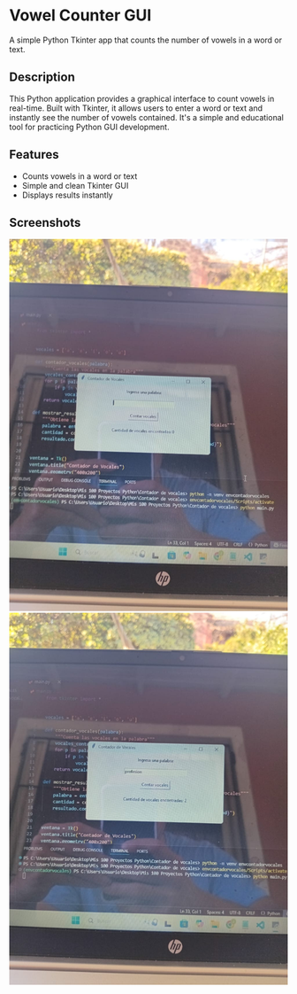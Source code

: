 # Vowel Counter GUI

A simple Python Tkinter app that counts the number of vowels in a word or text.

## Description

This Python application provides a graphical interface to count vowels in real-time. Built with Tkinter, it allows users to enter a word or text and instantly see the number of vowels contained. It's a simple and educational tool for practicing Python GUI development.

## Features

- Counts vowels in a word or text
- Simple and clean Tkinter GUI
- Displays results instantly

## Screenshots

![Imagen 1](imagenes_contador_vocales/imagen1.jpeg)
![Imagen 2](imagenes_contador_vocales/imagen2.jpeg)

